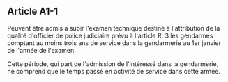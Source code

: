 Article A1-1
----
Peuvent être admis à subir l'examen technique destiné à l'attribution de la
qualité d'officier de police judiciaire prévu à l'article R. 3 les gendarmes
comptant au moins trois ans de service dans la gendarmerie au 1er janvier de
l'année de l'examen.

Cette période, qui part de l'admission de l'intéressé dans la gendarmerie, ne
comprend que le temps passé en activité de service dans cette armée.
